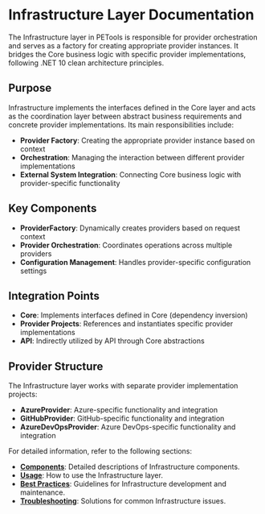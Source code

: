 # Infrastructure Layer Documentation

The Infrastructure layer in PETools is responsible for provider orchestration and serves as a factory for creating appropriate provider instances. It bridges the Core business logic with specific provider implementations, following .NET 10 clean architecture principles.

## Purpose

Infrastructure implements the interfaces defined in the Core layer and acts as the coordination layer between abstract business requirements and concrete provider implementations. Its main responsibilities include:

- **Provider Factory**: Creating the appropriate provider instance based on context
- **Orchestration**: Managing the interaction between different provider implementations
- **External System Integration**: Connecting Core business logic with provider-specific functionality

## Key Components

- **ProviderFactory**: Dynamically creates providers based on request context
- **Provider Orchestration**: Coordinates operations across multiple providers
- **Configuration Management**: Handles provider-specific configuration settings

## Integration Points

- **Core**: Implements interfaces defined in Core (dependency inversion)
- **Provider Projects**: References and instantiates specific provider implementations
- **API**: Indirectly utilized by API through Core abstractions

## Provider Structure

The Infrastructure layer works with separate provider implementation projects:

- **AzureProvider**: Azure-specific functionality and integration
- **GitHubProvider**: GitHub-specific functionality and integration
- **AzureDevOpsProvider**: Azure DevOps-specific functionality and integration

For detailed information, refer to the following sections:

- **[Components](./components/README.md)**: Detailed descriptions of Infrastructure components.
- **[Usage](./usage/README.md)**: How to use the Infrastructure layer.
- **[Best Practices](./best-practices/README.md)**: Guidelines for Infrastructure development and maintenance.
- **[Troubleshooting](./troubleshooting/README.md)**: Solutions for common Infrastructure issues.
